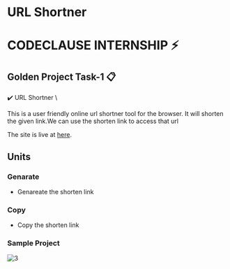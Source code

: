 # URL Shortner
# CODECLAUSE INTERNSHIP ⚡️ 


## Golden Project Task-1 📋
✔️ URL Shortner \ 

This is a user friendly online url shortner tool for the browser. It will shorten the given link.We can use the shorten link to access that url

The site is live at [here](https://albithomson.github.io/URL_Shortner/).

## Units

### Genarate
* Genareate the shorten link

### Copy
* Copy the shorten link


### Sample Project  
![3](https://github.com/albithomson/URL_Shortner/assets/90432872/24b58d73-1e98-4208-ad8a-b3d72e70ef31)





 
